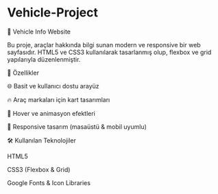 ﻿# Vehicle-Project

🚗 Vehicle Info Website

Bu proje, araçlar hakkında bilgi sunan modern ve responsive bir web sayfasıdır.
HTML5 ve CSS3 kullanılarak tasarlanmış olup, flexbox ve grid yapılarıyla düzenlenmiştir.

🎯 Özellikler

🌐 Basit ve kullanıcı dostu arayüz

🔥 Araç markaları için kart tasarımları

🎨 Hover ve animasyon efektleri

📱 Responsive tasarım (masaüstü & mobil uyumlu)

🛠️ Kullanılan Teknolojiler

HTML5

CSS3 (Flexbox & Grid)

Google Fonts & Icon Libraries
